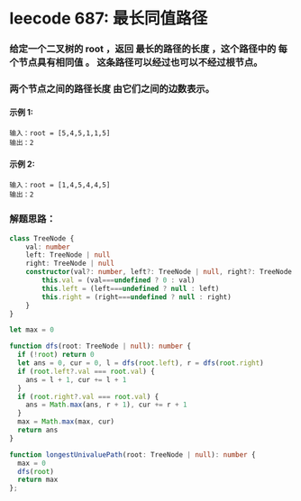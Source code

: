 # leecode 687: 最长同值路径

### 给定一个二叉树的 root ，返回 最长的路径的长度 ，这个路径中的 每个节点具有相同值 。 这条路径可以经过也可以不经过根节点。

### 两个节点之间的路径长度 由它们之间的边数表示。

#### 示例 1:
```
输入：root = [5,4,5,1,1,5]
输出：2
```
#### 示例 2:
```
输入：root = [1,4,5,4,4,5]
输出：2
```

### 解题思路：
```ts
class TreeNode {
    val: number
    left: TreeNode | null
    right: TreeNode | null
    constructor(val?: number, left?: TreeNode | null, right?: TreeNode | null) {
        this.val = (val===undefined ? 0 : val)
        this.left = (left===undefined ? null : left)
        this.right = (right===undefined ? null : right)
    }
}

let max = 0

function dfs(root: TreeNode | null): number {
  if (!root) return 0
  let ans = 0, cur = 0, l = dfs(root.left), r = dfs(root.right)
  if (root.left?.val === root.val) {
    ans = l + 1, cur += l + 1
  }
  if (root.right?.val === root.val) {
    ans = Math.max(ans, r + 1), cur += r + 1
  }
  max = Math.max(max, cur)
  return ans
}

function longestUnivaluePath(root: TreeNode | null): number {
  max = 0
  dfs(root)
  return max
};
```
